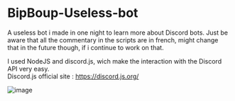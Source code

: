 # BipBoup-Useless-bot
A useless bot i made in one night to learn more about Discord bots.
Just be aware that all the commentary in the scripts are in french, might change that in the future though, if i continue to work on that.

I used NodeJS and discord.js, wich make the interaction with the Discord API very easy.<br>
Discord.js official site : https://discord.js.org/ 

![image](https://user-images.githubusercontent.com/46076347/57171987-6ab59180-6e1a-11e9-947a-567994c19b52.png)
